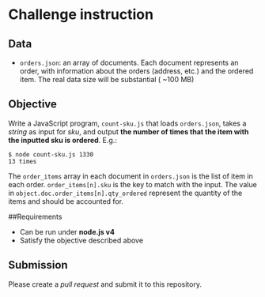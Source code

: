 # Challenge instruction

## Data
* `orders.json`: an array of documents. Each document represents an order, with information about the orders (address, etc.) and the ordered item. The real data size will be substantial ( ~100 MB)

## Objective
Write a JavaScript program, `count-sku.js` that loads `orders.json`, takes a *string* as input for *sku*, and output **the number of times that the item with the inputted sku is ordered**. E.g.:

    $ node count-sku.js 1330
    13 times

The `order_items` array in each document in `orders.json` is the list of item in each order. `order_items[n].sku` is the key to match with the input. The value in `object.doc.order_items[n].qty_ordered` represent the quantity of the items and should be accounted for.

##Requirements

* Can be run under **node.js v4**
* Satisfy the objective described above

## Submission
Please create a *pull request* and submit it to this repository.
